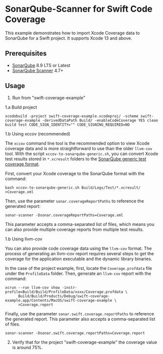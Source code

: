 # SonarQube-Scanner for Swift Code Coverage

This example demonstrates how to import Xcode Coverage data to SonarQube for a Swift project. It supports Xcode 13 and above.

## Prerequisites

* [SonarQube](http://www.sonarqube.org/downloads/) 8.9 LTS or Latest
* [SonarQube Scanner](http://docs.sonarqube.org/display/SCAN/Analyzing+with+SonarQube+Scanner) 4.7+

## Usage

1. Run from "swift-coverage-example"

1.a Build project

```shell
xcodebuild -project swift-coverage-example.xcodeproj/ -scheme swift-coverage-example -derivedDataPath Build/ -enableCodeCoverage YES clean build test CODE_SIGN_IDENTITY="" CODE_SIGNING_REQUIRED=NO
```

1.b Using xccov (recommended)

The `xccov` command line tool is the recommended option to view Xcode coverage
data and is more straightforward to use than the older `llvm-cov` tool. With
the script `xccov-to-sonarqube-generic.sh`, you can convert Xcode test results
stored in `*.xcresult` folders to the [SonarQube generic test coverage format](https://docs.sonarqube.org/latest/analyzing-source-code/test-coverage/generic-test-data/).

First, convert your Xcode coverage to the SonarQube format with the
command:

```shell
bash xccov-to-sonarqube-generic.sh Build/Logs/Test/*.xcresult/ >Coverage.xml
```

Then, use the parameter `sonar.coverageReportPaths` to reference the generated report:

```shell
sonar-scanner -Dsonar.coverageReportPaths=Coverage.xml
```

This parameter accepts a comma-separated list of files, which means you can also provide multiple coverage reports from multiple test results.

1.b Using llvm-cov 

You can also provide code coverage data using the `llvm-cov` format. The
process of generating an llvm-cov report requires several steps to get the
coverage for the application executable and the dynamic library binaries.

In the case of the project example, first, locate the `Coverage.profdata` file under the `ProfileData` folder. Then, generate an `llvm-cov` report with the command:

```shell
xcrun --run llvm-cov show -instr-profile=Build/Build/ProfileData/xxxx/Coverage.profdata \
      Build/Build/Products/Debug/swift-coverage-example.app/Contents/MacOS/swift-coverage-example \
      >Coverage.report
```

Finally, use the parameter `sonar.swift.coverage.reportPaths` to reference the generated report. This parameter also accepts a comma-separated list of files.

```shell
sonar-scanner -Dsonar.swift.coverage.reportPaths=Coverage.report
```

2. Verify that for the project "swift-coverage-example" the coverage value is around 75%.
